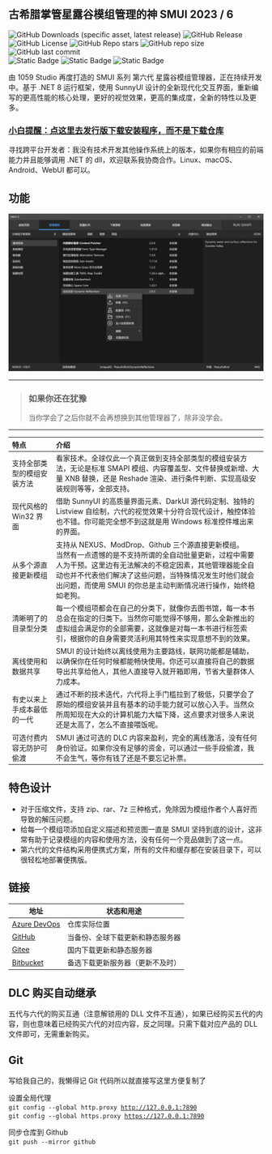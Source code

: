 ## 古希腊掌管星露谷模组管理的神 SMUI 2023 / 6
![GitHub Downloads (specific asset, latest release)](https://img.shields.io/github/downloads/Lake1059/SMUI-2023/latest/SMUI.6.Installer.exe?label=最新下载次数&color=blue)
![GitHub Release](https://img.shields.io/github/v/release/Lake1059/SMUI-2023?label=当前版本)
![GitHub License](https://img.shields.io/github/license/Lake1059/SMUI-2023?label=许可证&color=forestgreen)
![GitHub Repo stars](https://img.shields.io/github/stars/Lake1059/SMUI-2023?style=flat&label=星标)
![GitHub repo size](https://img.shields.io/github/repo-size/Lake1059/SMUI-2023?label=仓库大小)
![GitHub last commit](https://img.shields.io/github/last-commit/Lake1059/SMUI-2023?label=上次提交时间&color=forestgreen)  
![Static Badge](https://img.shields.io/badge/推荐操作系统-Windows_10_1809+_&_11-blue)
![Static Badge](https://img.shields.io/badge/可能运行-Windows_7_SP1_&_8_&_8.1-darkred)
![Static Badge](https://img.shields.io/badge/不兼容-任何_32_位操作系统-darkred)

由 1059 Studio 再度打造的 SMUI 系列 第六代 星露谷模组管理器，正在持续开发中。基于 .NET 8 运行框架，使用 SunnyUI 设计的全新现代化交互界面，重新编写的更高性能的核心处理，更好的视觉效果，更高的集成度，全新的特性以及更多。

### [小白提醒：点这里去发行版下载安装程序，而不是下载仓库](https://github.com/Lake1059/SMUI-2023/releases)

寻找跨平台开发者：我没有技术开发其他操作系统上的版本，如果你有相应的前端能力并且能够调用 .NET 的 dll，欢迎联系我协商合作。Linux、macOS、Android、WebUI 都可以。

## 功能
![](Res/Cover1.png)

---
> ### 如果你还在犹豫
>
> 当你学会了之后你就不会再想换到其他管理器了，除非没学会。
---

| 特点 | 介绍 |
| :--- | :--- |
| 支持全部类型的模组安装方法 | 看家技术。全球仅此一个真正做到支持全部类型的模组安装方法，无论是标准 SMAPI 模组、内容覆盖型、文件替换或新增、大量 XNB 替换，还是 Reshade 渲染、进行条件判断、实现高级安装规则等等，全部支持。 |
| 现代风格的 Win32 界面 | 借助 SunnyUI 的高质量界面元素、DarkUI 源代码定制、独特的 Listview 自绘制，六代的视觉效果十分符合现代设计，触控体验也不错。你可能完全想不到这就是用 Windows 标准控件堆出来的界面。 |
| 从多个源直接更新模组 | 支持从 NEXUS、ModDrop、Github 三个源直接更新模组。<br>当然有一点遗憾的是不支持所谓的全自动批量更新，过程中需要人为干预。这里边有无法解决的不稳定因素，其他管理器能全自动也并不代表他们解决了这些问题，当特殊情况发生时他们就会出问题，而使用 SMUI 的你总是主动判断情况进行操作，始终稳如老狗。 |
| 清晰明了的目录型分类 | 每一个模组项都会在自己的分类下，就像你去图书馆，每一本书总会在指定的归类下。当然你可能觉得不够用，那么全新推出的虚拟组会满足你的全部需要，这就像是对每一本书进行标签索引，根据你的自身需要灵活利用其特性来实现意想不到的效果。 |
| 离线使用和数据共享 | SMUI 的设计始终以离线使用为主要路线，联网功能都是辅助，以确保你在任何时候都能畅快使用。你还可以直接将自己的数据导出共享给他人，其他人直接导入就开箱即用，节省大量群体人力成本。 |
| 有史以来上手成本最低的一代 | 通过不断的技术迭代，六代将上手门槛拉到了极低，只要学会了原始的模组安装并且有基本的动手能力就可以放心入手。当然众所周知现在大众的计算机能力大幅下降，这点要求对很多人来说还是太高了，怎么不直接喂饭呢。 |
| 可选付费内容无防护可偷渡 | SMUI 通过可选的 DLC 内容来盈利，完全的离线激活，没有任何身份验证。如果你没有足够的资金，可以通过一些手段偷渡，我不会生气，等你有钱了还是不要忘记补票。 |

## 特色设计
+ 对于压缩文件，支持 zip、rar、7z 三种格式，免除因为模组作者个人喜好而导致的解压问题。
+ 给每一个模组项添加自定义描述和预览图一直是 SMUI 坚持到底的设计，这非常有助于记录模组的内容和使用方法，没有任何一个竞品做到了这一点。
+ 第六代的文件结构采用便携式方案，所有的文件和缓存都在安装目录下，可以很轻松地部署便携版。

## 链接
| 地址 | 状态和用途 |
| --- | --- |
| [Azure DevOps](https://dev.azure.com/Lake1059/SMUI-PROJS) | 仓库实际位置 |
| [GitHub](https://github.com/Lake1059/SMUI-2023) | 当备份、全球下载更新和静态服务器 |
| [Gitee](https://gitee.com/Lake1059/SMUI-2023) | 国内下载更新和静态服务器 |
| [Bitbucket](https://bitbucket.org/smui-projs/smui-2023/downloads/) | 备选下载更新服务器（更新不及时） |

## DLC 购买自动继承
五代与六代的购买互通（注意解锁用的 DLL 文件不互通），如果已经购买五代的内容，则也意味着已经购买六代的对应内容，反之同理。只需下载对应产品的 DLL 文件即可，无需重新购买。

## Git
写给我自己的，我懒得记 Git 代码所以就直接写这里方便复制了

设置全局代理  
<code>git config --global http.proxy http://127.0.0.1:7890</code>  
<code>git config --global https.proxy https://127.0.0.1:7890</code>

同步仓库到 Github  
<code>git push --mirror github</code>